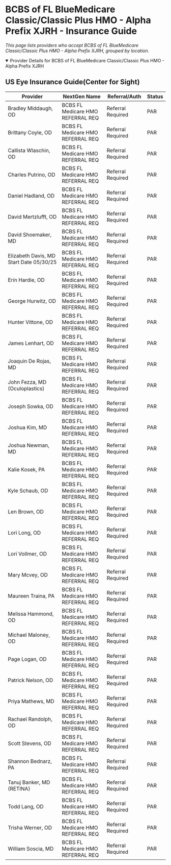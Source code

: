# BCBS of FL BlueMedicare Classic/Classic Plus HMO - Alpha Prefix XJRH - Insurance Guide

*This page lists providers who accept BCBS of FL BlueMedicare Classic/Classic Plus HMO - Alpha Prefix XJRH, grouped by location.*

<details open><summary>Provider Details for BCBS of FL BlueMedicare Classic/Classic Plus HMO - Alpha Prefix XJRH</summary>

## US Eye Insurance Guide(Center for Sight)

| Provider | NextGen Name | Referral/Auth | Status |
|----------|-------------|--------------|--------|
| Bradley Middaugh, OD | BCBS FL Medicare HMO REFERRAL REQ | Referral Required | PAR |
| Brittany Coyle, OD | BCBS FL Medicare HMO REFERRAL REQ | Referral Required | PAR |
| Callista Wlaschin, OD | BCBS FL Medicare HMO REFERRAL REQ | Referral Required | PAR |
| Charles Putrino, OD | BCBS FL Medicare HMO REFERRAL REQ | Referral Required | PAR |
| Daniel Hadland, OD | BCBS FL Medicare HMO REFERRAL REQ | Referral Required | PAR |
| David Mertzlufft, OD | BCBS FL Medicare HMO REFERRAL REQ | Referral Required | PAR |
| David Shoemaker, MD | BCBS FL Medicare HMO REFERRAL REQ | Referral Required | PAR |
| Elizabeth Davis, MD                      Start Date 05/30/25 | BCBS FL Medicare HMO REFERRAL REQ | Referral Required | PAR |
| Erin Hardie, OD | BCBS FL Medicare HMO REFERRAL REQ | Referral Required | PAR |
| George Hurwitz, OD | BCBS FL Medicare HMO REFERRAL REQ | Referral Required | PAR |
| Hunter Vittone, OD | BCBS FL Medicare HMO REFERRAL REQ | Referral Required | PAR |
| James Lenhart, OD | BCBS FL Medicare HMO REFERRAL REQ | Referral Required | PAR |
| Joaquin De Rojas, MD | BCBS FL Medicare HMO REFERRAL REQ | Referral Required | PAR |
| John Fezza, MD (Oculoplastics) | BCBS FL Medicare HMO REFERRAL REQ | Referral Required | PAR |
| Joseph Sowka, OD | BCBS FL Medicare HMO REFERRAL REQ | Referral Required | PAR |
| Joshua Kim, MD | BCBS FL Medicare HMO REFERRAL REQ | Referral Required | PAR |
| Joshua Newman, MD | BCBS FL Medicare HMO REFERRAL REQ | Referral Required | PAR |
| Kalie Kosek, PA | BCBS FL Medicare HMO REFERRAL REQ | Referral Required | PAR |
| Kyle Schaub, OD | BCBS FL Medicare HMO REFERRAL REQ | Referral Required | PAR |
| Len Brown, OD | BCBS FL Medicare HMO REFERRAL REQ | Referral Required | PAR |
| Lori Long, OD | BCBS FL Medicare HMO REFERRAL REQ | Referral Required | PAR |
| Lori Vollmer, OD | BCBS FL Medicare HMO REFERRAL REQ | Referral Required | PAR |
| Mary Mcvey, OD | BCBS FL Medicare HMO REFERRAL REQ | Referral Required | PAR |
| Maureen Traina, PA | BCBS FL Medicare HMO REFERRAL REQ | Referral Required | PAR |
| Melissa Hammond, OD | BCBS FL Medicare HMO REFERRAL REQ | Referral Required | PAR |
| Michael Maloney, OD | BCBS FL Medicare HMO REFERRAL REQ | Referral Required | PAR |
| Page Logan, OD | BCBS FL Medicare HMO REFERRAL REQ | Referral Required | PAR |
| Patrick Nelson, OD | BCBS FL Medicare HMO REFERRAL REQ | Referral Required | PAR |
| Priya Mathews, MD | BCBS FL Medicare HMO REFERRAL REQ | Referral Required | PAR |
| Rachael Randolph, OD | BCBS FL Medicare HMO REFERRAL REQ | Referral Required | PAR |
| Scott Stevens, OD | BCBS FL Medicare HMO REFERRAL REQ | Referral Required | PAR |
| Shannon Bednarz, PA | BCBS FL Medicare HMO REFERRAL REQ | Referral Required | PAR |
| Tanuj Banker, MD (RETINA) | BCBS FL Medicare HMO REFERRAL REQ | Referral Required | PAR |
| Todd Lang, OD | BCBS FL Medicare HMO REFERRAL REQ | Referral Required | PAR |
| Trisha Werner, OD | BCBS FL Medicare HMO REFERRAL REQ | Referral Required | PAR |
| William Soscia, MD | BCBS FL Medicare HMO REFERRAL REQ | Referral Required | PAR |

</details>

